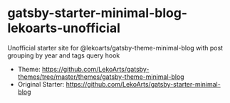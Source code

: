 # gatsby-starter-minimal-blog-lekoarts-unofficial
Unofficial starter site for @lekoarts/gatsby-theme-minimal-blog with post grouping by year and tags query hook

- Theme: https://github.com/LekoArts/gatsby-themes/tree/master/themes/gatsby-theme-minimal-blog
- Original Starter: https://github.com/LekoArts/gatsby-starter-minimal-blog
